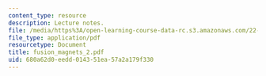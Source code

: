 ```yaml
---
content_type: resource
description: Lecture notes.
file: /media/https%3A/open-learning-course-data-rc.s3.amazonaws.com/22-68j-superconducting-magnets-spring-2003/680a62d0eedd014351ea57a2a179f330_fusion_magnets_2.pdf
file_type: application/pdf
resourcetype: Document
title: fusion_magnets_2.pdf
uid: 680a62d0-eedd-0143-51ea-57a2a179f330
---
```

